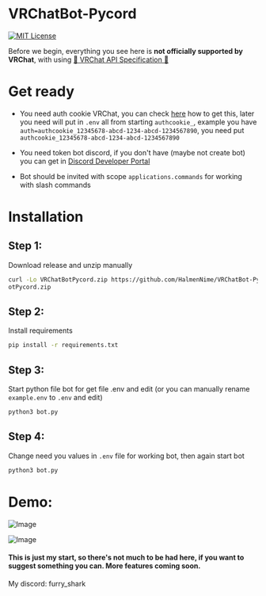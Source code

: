 # VRChatBot-Pycord

[![MIT License](https://img.shields.io/badge/License-MIT-g.svg)](https://choosealicense.com/licenses/mit/)


Before we begin, everything you see here is **not officially supported by VRChat**, with using [💜 VRChat API Specification 💜](https://github.com/vrchatapi/specification?tab=readme-ov-file)

# Get ready
- You need auth cookie VRChat, you can check [here](https://github.com/EbonCorvin/VR-Slideshow-Overlay/wiki/How-to:-Get-your-VRChat-auth-cookie) how to get this, later you need will put in ``.env`` all from starting ``authcookie_``, example you have ``auth=authcookie_12345678-abcd-1234-abcd-1234567890``, you need put ``authcookie_12345678-abcd-1234-abcd-1234567890``

- You need token bot discord, if you don't have (maybe not create bot) you can get in [Discord Developer Portal](https://discord.com/developers/applications)

- Bot should be invited with scope ``applications.commands`` for working with slash commands
# Installation

## Step 1:
Download release and unzip manually
```bash
curl -Lo VRChatBotPycord.zip https://github.com/HalmenNime/VRChatBot-Pycord/releases/latest/download/VRChatB
otPycord.zip
```

## Step 2:
Install requirements
```bash
pip install -r requirements.txt
```

## Step 3:
Start python file bot for get file .env and edit (or you can manually rename ``example.env`` to ``.env`` and edit)

```bash
python3 bot.py
```

## Step 4:
Change need you values in ``.env`` file for working bot, then again start bot
```bash
python3 bot.py
```

# Demo:

![Image](https://media.discordapp.net/attachments/1211294385744904192/1224057432075145336/image.png?ex=661c1b51&is=6609a651&hm=5ede4ae74c775bfb3326dd057f921c90457a30f74dd974be60f6b4773860315f&=&format=webp&quality=lossless)

![Image](https://media.discordapp.net/attachments/1211294385744904192/1224057474458583131/image.png?ex=661c1b5b&is=6609a65b&hm=684c55fc704dec23214a10e7499224da5bd71a9b995703c9c750134ff8d6ff2a&=&format=webp&quality=lossless)


#### This is just my start, so there's not much to be had here, if you want to suggest something you can. More features coming soon.

My discord: furry_shark
